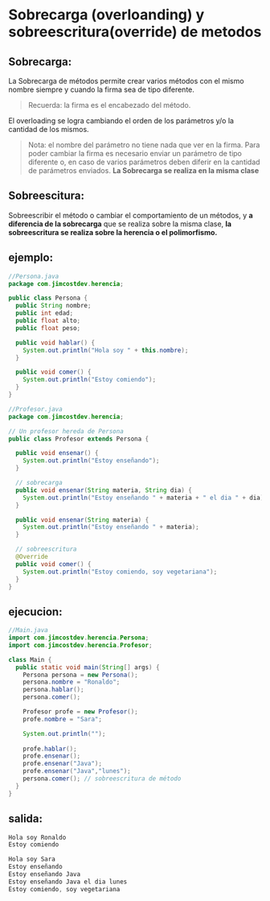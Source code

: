# Sobrecarga (overloanding)  y sobreescritura(override) de metodos
##  Sobrecarga:
La Sobrecarga de métodos permite crear varios métodos con el mismo nombre siempre y cuando la firma sea de tipo diferente.
> Recuerda: la firma es el encabezado del método.

El overloading se logra cambiando el orden de los parámetros y/o la cantidad de los mismos.

> Nota: el nombre del parámetro no tiene nada que ver en la firma. Para poder cambiar la firma es necesario enviar un parámetro de tipo diferente o, en caso de varios parámetros deben diferir en la cantidad de parámetros enviados. **La Sobrecarga se realiza en la misma clase**

## Sobreescitura:
Sobreescribir el método o cambiar el comportamiento de un métodos, y **a diferencia de la sobrecarga** que se realiza sobre la misma clase, **la sobreescritura se realiza sobre la herencia o el polimorfismo.**

## ejemplo:
```java
//Persona.java
package com.jimcostdev.herencia;

public class Persona {
  public String nombre;
  public int edad;
  public float alto;
  public float peso;

  public void hablar() {
    System.out.println("Hola soy " + this.nombre);
  }

  public void comer() {
    System.out.println("Estoy comiendo");
  }
}
```

```java
//Profesor.java
package com.jimcostdev.herencia;

// Un profesor hereda de Persona
public class Profesor extends Persona {

  public void ensenar() {
    System.out.println("Estoy enseñando");
  }

  // sobrecarga
  public void ensenar(String materia, String dia) {
    System.out.println("Estoy enseñando " + materia + " el dia " + dia);
  }

  public void ensenar(String materia) {
    System.out.println("Estoy enseñando " + materia);
  }

  // sobreescritura
  @Override
  public void comer() {
    System.out.println("Estoy comiendo, soy vegetariana");
  }
}
```

## ejecucion:

```java
//Main.java
import com.jimcostdev.herencia.Persona;
import com.jimcostdev.herencia.Profesor;

class Main {
  public static void main(String[] args) {
    Persona persona = new Persona();
    persona.nombre = "Ronaldo";
    persona.hablar();
    persona.comer();

    Profesor profe = new Profesor();
    profe.nombre = "Sara";

    System.out.println("");
    
    profe.hablar();
    profe.ensenar();
    profe.ensenar("Java");
    profe.ensenar("Java","lunes");
    persona.comer(); // sobreescritura de método
  }
}
```

## salida:

```java 
Hola soy Ronaldo
Estoy comiendo

Hola soy Sara
Estoy enseñando
Estoy enseñando Java
Estoy enseñando Java el dia lunes
Estoy comiendo, soy vegetariana
```
